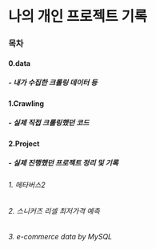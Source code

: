 # 나의 개인 프로젝트 기록

### 목차
#### 0.data
##### - 내가 수집한 크롤링 데이터 등

#### 1.Crawling
##### - 실제 직접 크롤링했던 코드

#### 2.Project
##### - 실제 진행했던 프로젝트 정리 및 기록
###### 1. 메타버스2
###### 2. 스니커즈 리셀 최저가격 예측
###### 3. e-commerce data by MySQL 
######
